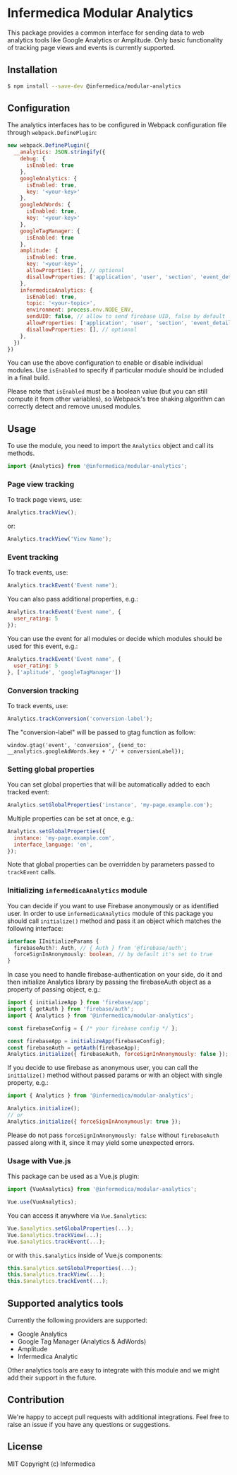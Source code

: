 # Infermedica Modular Analytics

This package provides a common interface for sending data to web analytics tools like Google Analytics or Amplitude.
Only basic functionality of tracking page views and events is currently supported.

## Installation

```bash
$ npm install --save-dev @infermedica/modular-analytics
```

## Configuration

The analytics interfaces has to be configured in Webpack configuration file through `webpack.DefinePlugin`:

```javascript
new webpack.DefinePlugin({
  __analytics: JSON.stringify({
    debug: {
      isEnabled: true
    },
    googleAnalytics: {
      isEnabled: true,
      key: '<your-key>'
    },
    googleAdWords: {
      isEnabled: true,
      key: '<your-key>'
    },
    googleTagManager: {
      isEnabled: true
    },
    amplitude: {
      isEnabled: true,
      key: '<your-key>',
      allowProprties: [], // optional
      disallowProperties: ['application', 'user', 'section', 'event_details'], // optional
    },
    infermedicaAnalytics: {
      isEnabled: true,
      topic: '<your-topic>',
      environment: process.env.NODE_ENV,
      sendUID: false, // allow to send firebase UID, false by default 
      allowProperties: ['application', 'user', 'section', 'event_details'], // optional
      disallowProperties: [], // optional
    },
  })
})
```

You can use the above configuration to enable or disable individual modules. Use `isEnabled` to specify if particular
module should be included in a final build.

Please note that `isEnabled` must be a boolean value (but you can still compute it from other variables), so Webpack's
tree shaking algorithm can correctly detect and remove unused modules.

## Usage

To use the module, you need to import the `Analytics` object and call its methods.

```javascript
import {Analytics} from '@infermedica/modular-analytics';
```

### Page view tracking

To track page views, use:

```javascript
Analytics.trackView();
```

or:

```javascript
Analytics.trackView('View Name');
```

### Event tracking

To track events, use:

```javascript
Analytics.trackEvent('Event name');
```

You can also pass additional properties, e.g.:

```javascript
Analytics.trackEvent('Event name', {
  user_rating: 5
});
```

You can use the event for all modules or decide which modules should be used for this event, e.g.:

```javascript
Analytics.trackEvent('Event name', {
  user_rating: 5
}, ['aplitude', 'googleTagManager'])
```

### Conversion tracking

To track events, use:

```javascript
Analytics.trackConversion('conversion-label');
```

The "conversion-label" will be passed to gtag function as follow:
```
window.gtag('event', 'conversion', {send_to: __analytics.googleAdWords.key + '/' + conversionLabel});
```

### Setting global properties

You can set global properties that will be automatically added to each tracked event:

```javascript
Analytics.setGlobalProperties('instance', 'my-page.example.com');
```

Multiple properties can be set at once, e.g.:

```javascript
Analytics.setGlobalProperties({
  instance: 'my-page.example.com',
  interface_language: 'en',
});
```

Note that global properties can be overridden by parameters passed to `trackEvent` calls.

### Initializing `infermedicaAnalytics` module

You can decide if you want to use Firebase anonymously or as identified user. In order to use `infermedicaAnalytics` 
module of this package you should call `initialize()` method and pass it an object which matches the following interface:

```typescript
interface IInitializeParams {
  firebaseAuth?: Auth, // { Auth } from '@firebase/auth';
  forceSignInAnonymously: boolean, // by default it's set to true
}
```

In case you need to handle firebase-authentication on your side, do it and then initialize Analytics library by passing the firebaseAuth object as a property of passing object, e.g.:

```javascript
import { initializeApp } from 'firebase/app';
import { getAuth } from 'firebase/auth';
import { Analytics } from '@infermedica/modular-analytics';

const firebaseConfig = { /* your firebase config */ }; 

const firebaseApp = initializeApp(firebaseConfig);
const firebaseAuth = getAuth(firebaseApp);
Analytics.initialize({ firebaseAuth, forceSignInAnonymously: false });
```

If you decide to use firebase as anonymous user, you can call the `initialize()` method without passed params or with an object with single property, e.g.:

```javascript
import { Analytics } from '@infermedica/modular-analytics';

Analytics.initialize();
// or
Analytics.initialize({ forceSignInAnonymously: true });
```

Please do not pass `forceSignInAnonymously: false` without `firebaseAuth` passed along with it, since it may yield some unexpected errors.

### Usage with Vue.js

This package can be used as a Vue.js plugin:

```javascript
import {VueAnalytics} from '@infermedica/modular-analytics';

Vue.use(VueAnalytics);
```

You can access it anywhere via `Vue.$analytics`:

```javascript
Vue.$analytics.setGlobalProperties(...);
Vue.$analytics.trackView(...);
Vue.$analytics.trackEvent(...);
```

or with `this.$analytics` inside of Vue.js components:

```javascript
this.$analytics.setGlobalProperties(...);
this.$analytics.trackView(...);
this.$analytics.trackEvent(...);
```

## Supported analytics tools

Currently the following providers are supported:
* Google Analytics
* Google Tag Manager (Analytics & AdWords)
* Amplitude
* Infermedica Analytic

Other analytics tools are easy to integrate with this module and we might add their support in the future.

## Contribution

We're happy to accept pull requests with additional integrations. Feel free to raise an issue if you have any
questions or suggestions.

## License

MIT Copyright (c) Infermedica
